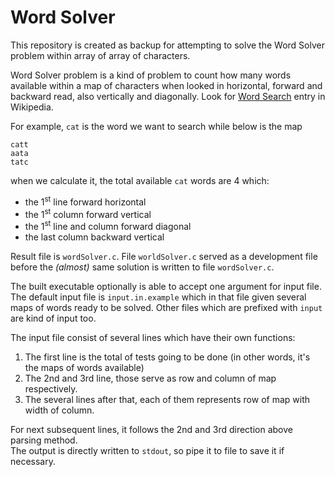 Word Solver
====

This repository is created as backup for attempting to solve the Word Solver problem within array of array of characters.  

Word Solver problem is a kind of problem to count how many words available within a map of characters when looked in horizontal, forward and backward read, also vertically and diagonally. Look for [Word Search](https://en.wikipedia.org/wiki/Word_search) entry in Wikipedia.

For example, ``cat`` is the word we want to search while below is the map

```
catt
aata
tatc
```

when we calculate it, the total available ``cat`` words are 4 which:

* the 1<sup>st</sup> line forward horizontal
* the 1<sup>st</sup> column forward vertical
* the 1<sup>st</sup> line and column forward diagonal
* the last column backward vertical

Result file is ``wordSolver.c``. File ``worldSolver.c`` served as a development file before the _(almost)_ same solution is written to file ``wordSolver.c``.  

The built executable optionally is able to accept one argument for input file. The default input file is ``input.in.example`` which in that file given several maps of words ready to be solved. Other files which are prefixed with ``input`` are kind of input too.

The input file consist of several lines which have their own functions:

1. The first line is the total of tests going to be done (in other words, it's the maps of words available)
2. The 2nd and 3rd line, those serve as row and column of map respectively.
3. The several lines after that, each of them represents row of map with width of column.  

For next subsequent lines, it follows the 2nd and 3rd direction above parsing method.  
The output is directly written to ``stdout``, so pipe it to file to save it if necessary.
